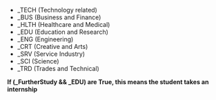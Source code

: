
- _TECH (Technology related)
- _BUS (Business and Finance)
- _HLTH (Healthcare and Medical)
- _EDU (Education and Research)
- _ENG (Engineering)
- _CRT (Creative and Arts)
- _SRV (Service Industry)
- _SCI (Science)
- _TRD (Trades and Technical)

**If (_FurtherStudy && _EDU) are True, this means the student takes an internship**